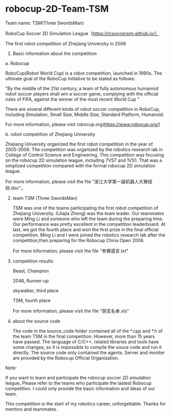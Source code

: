 # robocup-2D-Team-TSM

Team name: TSM(Three SwordsMan)

RoboCup Soccer 2D Simulation League（https://rcsoccersim.github.io/）

The first robot competition of Zhejiang University in 2006

1. Basic information about the competition

a. Robocup

RoboCup(Robot World Cup) is a robot competition, launched in 1990s. The ultimate goal of the RoboCup Initiative to be stated as follows:

"By the middle of the 21st century, a team of fully autonomous humanoid robot soccer players shall win a soccer game, complying with the official rules of FIFA, against the winner of the most recent World Cup "

There are several different kinds of robot soccer competition in RoboCup, including Simulation, Small Size, Middle Size, Standard Platform, Humanoid.

   For more information, please visit robocup.org(https://www.robocup.org/)

   b. robot competition of Zhejiang University

Zhejiang University organized the first robot competition in the year of 2005-2006. The competition was organized by the robotics research lab in College of Control Science and Engineering. This competition was focusing on the robocup 2D simulation league, including 7VS7 and 1VS1. That was a simplized competition compared with the formal robocup 2D simulation league.

   For more information, please visit the file "浙江大学第一届机器人大赛规则.doc"。

2. team TSM (Three SwordsMan)

   TSM was one of the teams participating the first robot competition of Zhejiang University. I(Jiajia Zheng) was the team leader. Our teammates were Ming Li and someone who left the team during the preparing time. Our performance was pretty excellent in the competition leaderboard. At last, we got the fourth place and won the first prize in the final official competition. Ming Li and I were joined the robotics research lab after the competition,then preparing for the Robocup China Open 2006.
   
   For more information, please visit the file "参赛感言.txt"

3. competition results

   Beast, Champion
   
   2046, Runner-up
   
   skywalker, third place
   
   TSM, fourth place
   
   For more information, please visit the file "获奖名单.xls"

4. about the source code

   The code in the source_code folder contained all of the *.cpp and *.h of the team TSM in the final competition. However, more than 15 years have passed. The language of C/C++, related libraries and tools have some changes, so it is impossible to compile the souce code and run it directly. The source code only contained the agents. 
Server and moniter are provided by the Robocup Official Organization.
   
Note: 
   
   If you want to learn and participate the robocup soccer 2D simulation league, 
   Please refer to the teams who participate the lastest Robocup competition.
   I could only provide the basic information and ideas of our team. 
   
This competition is the start of my robotics career, unforgettable. Thanks for mentors and teammates.

